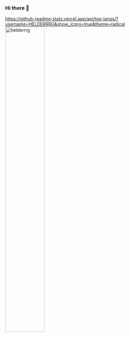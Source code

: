 ### Hi there 👋
https://github-readme-stats.vercel.app/api/top-langs/?username=HELDERRRG&show_icons=true&theme=radical
<img width="50%" src="https://github-readme-streak-stats.herokuapp.com/?user=helderrrg&theme=tokyonight" alt="helderrrg" />
<br/>

<!--
**helderrrg/helderrrg** is a ✨ _special_ ✨ repository because its `README.md` (this file) appears on your GitHub profile.

Here are some ideas to get you started:

- 🔭 I’m currently working on ...
- 🌱 I’m currently learning ...
- 👯 I’m looking to collaborate on ...
- 🤔 I’m looking for help with ...
- 💬 Ask me about ...
- 📫 How to reach me: ...
- 😄 Pronouns: ...
- ⚡ Fun fact: ...
-->
